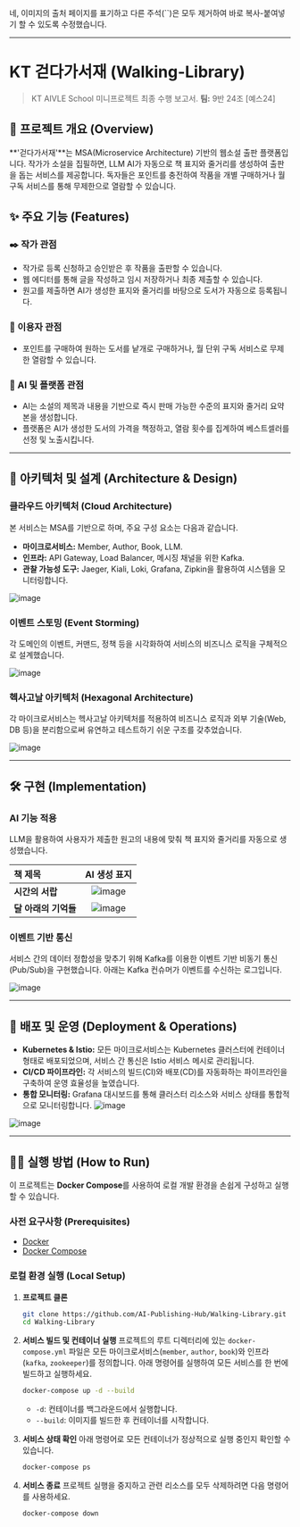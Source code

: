 네, 이미지의 출처 페이지를 표기하고 다른 주석(\`\`)은 모두 제거하여 바로 복사-붙여넣기 할 수 있도록 수정했습니다.

-----

# KT 걷다가서재 (Walking-Library)

> KT AIVLE School 미니프로젝트 최종 수행 보고서.
> **팀:** 9반 24조 [예스24]



## 📝 프로젝트 개요 (Overview)

\*\*'걷다가서재'\*\*는 MSA(Microservice Architecture) 기반의 웹소설 출판 플랫폼입니다. 작가가 소설을 집필하면, LLM AI가 자동으로 책 표지와 줄거리를 생성하여 출판을 돕는 서비스를 제공합니다. 독자들은 포인트를 충전하여 작품을 개별 구매하거나 월 구독 서비스를 통해 무제한으로 열람할 수 있습니다.



## ✨ 주요 기능 (Features)

### ✒️ 작가 관점

  * 작가로 등록 신청하고 승인받은 후 작품을 출판할 수 있습니다.
  * 웹 에디터를 통해 글을 작성하고 임시 저장하거나 최종 제출할 수 있습니다.
  * 원고를 제출하면 AI가 생성한 표지와 줄거리를 바탕으로 도서가 자동으로 등록됩니다.

### 👤 이용자 관점

  * 포인트를 구매하여 원하는 도서를 낱개로 구매하거나, 월 단위 구독 서비스로 무제한 열람할 수 있습니다.

### 🤖 AI 및 플랫폼 관점

  * AI는 소설의 제목과 내용을 기반으로 즉시 판매 가능한 수준의 표지와 줄거리 요약본을 생성합니다.
  * 플랫폼은 AI가 생성한 도서의 가격을 책정하고, 열람 횟수를 집계하여 베스트셀러를 선정 및 노출시킵니다.

-----

## 📐 아키텍처 및 설계 (Architecture & Design)

### 클라우드 아키텍처 (Cloud Architecture)

본 서비스는 MSA를 기반으로 하며, 주요 구성 요소는 다음과 같습니다.

  * **마이크로서비스:** Member, Author, Book, LLM.
  * **인프라:** API Gateway, Load Balancer, 메시징 채널을 위한 Kafka.
  * **관찰 가능성 도구:** Jaeger, Kiali, Loki, Grafana, Zipkin을 활용하여 시스템을 모니터링합니다.

![image](https://github.com/user-attachments/assets/3bde832c-3395-4fc7-8a4d-bdd0c82d8c94)


### 이벤트 스토밍 (Event Storming)

각 도메인의 이벤트, 커맨드, 정책 등을 시각화하여 서비스의 비즈니스 로직을 구체적으로 설계했습니다.

![image](https://github.com/user-attachments/assets/2f12eb48-05a6-414a-8978-b3ba7a11f6b8)


### 헥사고날 아키텍처 (Hexagonal Architecture)

각 마이크로서비스는 헥사고날 아키텍처를 적용하여 비즈니스 로직과 외부 기술(Web, DB 등)을 분리함으로써 유연하고 테스트하기 쉬운 구조를 갖추었습니다.

![image](https://github.com/user-attachments/assets/58d5db3e-f552-44d0-a1de-2713452e834b)

-----

## 🛠️ 구현 (Implementation)

### AI 기능 적용

LLM을 활용하여 사용자가 제출한 원고의 내용에 맞춰 책 표지와 줄거리를 자동으로 생성했습니다.

| 책 제목 | AI 생성 표지 |
| :--- | :---: |
| **시간의 서랍** | ![image](https://github.com/user-attachments/assets/a47c20b7-8843-4ec6-b62c-279c32bc709b) |
| **달 아래의 기억들** | ![image](https://github.com/user-attachments/assets/c01762fa-a6e1-44a3-8630-70942e7d852c) |

### 이벤트 기반 통신

서비스 간의 데이터 정합성을 맞추기 위해 Kafka를 이용한 이벤트 기반 비동기 통신(Pub/Sub)을 구현했습니다. 아래는 Kafka 컨슈머가 이벤트를 수신하는 로그입니다.

![image](https://github.com/user-attachments/assets/21f25f16-9b66-404a-adba-486cac221f01)


-----

## 🚀 배포 및 운영 (Deployment & Operations)

  * **Kubernetes & Istio:** 모든 마이크로서비스는 Kubernetes 클러스터에 컨테이너 형태로 배포되었으며, 서비스 간 통신은 Istio 서비스 메시로 관리됩니다.
  * **CI/CD 파이프라인:** 각 서비스의 빌드(CI)와 배포(CD)를 자동화하는 파이프라인을 구축하여 운영 효율성을 높였습니다.
  * **통합 모니터링:** Grafana 대시보드를 통해 클러스터 리소스와 서비스 상태를 통합적으로 모니터링합니다.
![image](https://github.com/user-attachments/assets/5e506c0b-01ba-4dc5-b476-7d9c89a033b2)

![image](https://github.com/user-attachments/assets/928b1a9a-dd23-4845-af49-fb03a0f0893e)

-----

## 🏃‍♂️ 실행 방법 (How to Run)

이 프로젝트는 **Docker Compose**를 사용하여 로컬 개발 환경을 손쉽게 구성하고 실행할 수 있습니다.

### 사전 요구사항 (Prerequisites)

  * [Docker](https://www.docker.com/get-started)
  * [Docker Compose](https://docs.docker.com/compose/install/)

### 로컬 환경 실행 (Local Setup)

1.  **프로젝트 클론**

    ```bash
    git clone https://github.com/AI-Publishing-Hub/Walking-Library.git
    cd Walking-Library
    ```

2.  **서비스 빌드 및 컨테이너 실행**
    프로젝트의 루트 디렉터리에 있는 `docker-compose.yml` 파일은 모든 마이크로서비스(`member`, `author`, `book`)와 인프라(`kafka`, `zookeeper`)를 정의합니다.
    아래 명령어를 실행하여 모든 서비스를 한 번에 빌드하고 실행하세요.

    ```bash
    docker-compose up -d --build
    ```

      * `-d`: 컨테이너를 백그라운드에서 실행합니다.
      * `--build`: 이미지를 빌드한 후 컨테이너를 시작합니다.

3.  **서비스 상태 확인**
    아래 명령어로 모든 컨테이너가 정상적으로 실행 중인지 확인할 수 있습니다.

    ```bash
    docker-compose ps
    ```

4.  **서비스 종료**
    프로젝트 실행을 중지하고 관련 리소스를 모두 삭제하려면 다음 명령어를 사용하세요.

    ```bash
    docker-compose down
    ```

